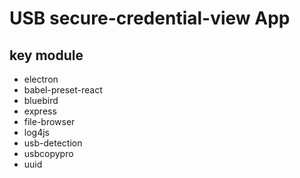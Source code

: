 # USB secure-credential-view App

## key module  
  - electron
  - babel-preset-react
  - bluebird
  - express
  - file-browser
  - log4js
  - usb-detection
  - usbcopypro
  - uuid
  
